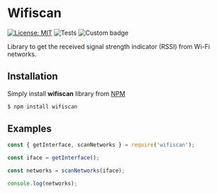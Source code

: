 # Wifiscan

[![License: MIT](https://img.shields.io/badge/License-MIT-yellow.svg)](https://github.com/ferreirad08/wifiscan/blob/main/LICENSE)
![Tests](https://github.com/ferreirad08/wifiscan/actions/workflows/tests.yml/badge.svg)
![Custom badge](https://img.shields.io/endpoint?url=https%3A%2F%2Fjsonblob.com%2Fapi%2FjsonBlob%2F1048771169276411904)

Library to get the received signal strength indicator (RSSI) from Wi-Fi networks.

## Installation

Simply install **wifiscan** library from [NPM](https://www.npmjs.com/package/wifiscan)

```bash
$ npm install wifiscan
```

## Examples

```javascript
const { getInterface, scanNetworks } = require('wifiscan');

const iface = getInterface();

const networks = scanNetworks(iface);

console.log(networks);
```
